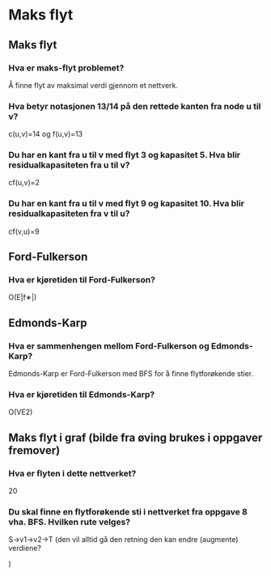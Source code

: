 # Maks flyt

## Maks flyt

### Hva er maks-flyt problemet?

Å finne flyt av maksimal verdi gjennom et nettverk.

### Hva betyr notasjonen 13/14 på den rettede kanten fra node u til v?

c(u,v)=14 og f(u,v)=13

### Du har en kant fra u til v med flyt 3 og kapasitet 5. Hva blir residualkapasiteten fra u til v?

cf(u,v)=2

### Du har en kant fra u til v med flyt 9 og kapasitet 10. Hva blir residualkapasiteten fra v til u?

cf(v,u)=9

## Ford-Fulkerson

### Hva er kjøretiden til Ford-Fulkerson?

O(E|f∗|)

##  Edmonds-Karp

### Hva er sammenhengen mellom Ford-Fulkerson og Edmonds-Karp?

Edmonds-Karp er Ford-Fulkerson med BFS for å finne flytforøkende stier.

### Hva er kjøretiden til Edmonds-Karp?

O(VE2)

## Maks flyt i graf (bilde fra øving brukes i oppgaver fremover)

### Hva er flyten i dette nettverket?

20

### Du skal finne en flytforøkende sti i nettverket fra oppgave 8 vha. BFS. Hvilken rute velges?

S→v1→v2→T (den vil alltid gå den retning den kan endre (augmente) verdiene?

)
